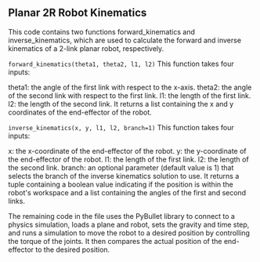 ## Planar 2R Robot Kinematics

This code contains two functions forward_kinematics and inverse_kinematics, which are used to calculate the forward and inverse kinematics of a 2-link planar robot, respectively.


`forward_kinematics(theta1, theta2, l1, l2)`
This function takes four inputs:

theta1: the angle of the first link with respect to the x-axis.
theta2: the angle of the second link with respect to the first link.
l1: the length of the first link.
l2: the length of the second link.
It returns a list containing the x and y coordinates of the end-effector of the robot.

`inverse_kinematics(x, y, l1, l2, branch=1)`
This function takes four inputs:

x: the x-coordinate of the end-effector of the robot.
y: the y-coordinate of the end-effector of the robot.
l1: the length of the first link.
l2: the length of the second link.
branch: an optional parameter (default value is 1) that selects the branch of the inverse kinematics solution to use.
It returns a tuple containing a boolean value indicating if the position is within the robot's workspace and a list containing the angles of the first and second links.

The remaining code in the file uses the PyBullet library to connect to a physics simulation, loads a plane and robot, sets the gravity and time step, and runs a simulation to move the robot to a desired position by controlling the torque of the joints. It then compares the actual position of the end-effector to the desired position.
